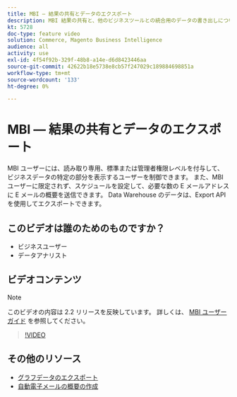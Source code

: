 ```yaml
---
title: MBI — 結果の共有とデータのエクスポート
description: MBI 結果の共有と、他のビジネスツールとの統合用のデータの書き出しについて説明します。
kt: 5728
doc-type: feature video
solution: Commerce, Magento Business Intelligence
audience: all
activity: use
exl-id: 4f54f92b-329f-48b8-a14e-d6d8423446aa
source-git-commit: 42622b18e5738e8cb57f247029c189884698851a
workflow-type: tm+mt
source-wordcount: '133'
ht-degree: 0%

---
```


# MBI — 結果の共有とデータのエクスポート

MBI ユーザーには、読み取り専用、標準または管理者権限レベルを付与して、ビジネスデータの特定の部分を表示するユーザーを制御できます。 また、MBI ユーザーに限定されず、スケジュールを設定して、必要な数の E メールアドレスに E メールの概要を送信できます。 Data Warehouse のデータは、Export API を使用してエクスポートできます。

## このビデオは誰のためのものですか？

- ビジネスユーザー
- データアナリスト

## ビデオコンテンツ

>[!NOTE]
>
>このビデオの内容は 2.2 リリースを反映しています。 詳しくは、 [MBI ユーザーガイド](https://docs.magento.com/mbi/) を参照してください。

>[!VIDEO](https://video.tv.adobe.com/v/35983?quality=12&learn=on)

## その他のリソース

- [グラフデータのエクスポート](https://docs.magento.com/mbi/data-user/export-data/exp-chart-dash.html)
- [自動電子メールの概要の作成](https://docs.magento.com/mbi/data-user/export-data/email-summaries.html)
